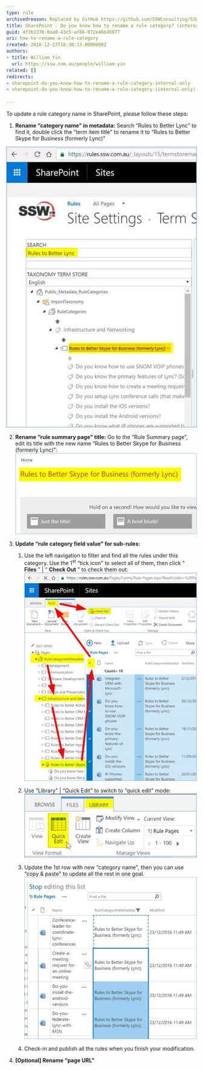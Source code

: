 ```yaml
---
type: rule
archivedreason: Replaced by GitHub https://github.com/SSWConsulting/SSW.Rules.Content/wiki/How-to-Rename-Rules
title: SharePoint - Do you know how to rename a rule category? (internal only)
guid: 4f3b3378-0aa0-43c5-af86-872e46b45877
uri: how-to-rename-a-rule-category
created: 2016-12-23T16:30:13.0000000Z
authors:
- title: William Yin
  url: https://ssw.com.au/people/william-yin
related: []
redirects:
- sharepoint-do-you-know-how-to-rename-a-rule-category-internal-only
- sharepoint-do-you-know-how-to-rename-a-rule-category-(internal-only)

---
```


To update a rule category name in SharePoint, please follow these steps:

<!--endintro-->

1. **Rename “category name" in metadata:** 
Search “Rules to Better Lync" to find it, double click the “term item title" to rename it to “Rules to Better Skype for Business (formerly Lync)" 

![](change-rule-category-name-1.jpg)  

2. **Rename “rule summary page" title:** 
Go to the “Rule Summary page", edit its title with the new name “Rules to Better Skype for Business (formerly Lync)": 
![](change-rule-category-name-2.jpg)  

3. **Update “rule category field value" for sub-rules:** 
    1. Use the left navigation to filter and find all the rules under this category. Use the 1<sup>st</sup> “tick icon" to select all of them, then click “ **Files** " | “ **Check Out** " to check them out: 
![](change-rule-category-name-3.jpg)  

    2. Use “Library" | “Quick Edit" to switch to “quick edit" mode: 
![](change-rule-category-name-4.jpg)  

    3. Update the 1st row with new “category name", then you can use “copy & paste" to update all the rest in one goal. 
![](change-rule-category-name-5.jpg)  

    4. Check-in and publish all the rules when you finish your modification.
4. **[Optional] Rename “page URL"** 
